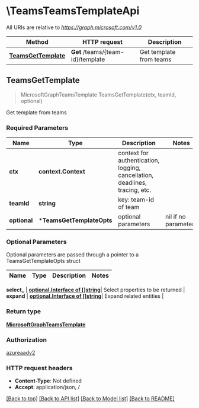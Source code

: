 # \TeamsTeamsTemplateApi

All URIs are relative to *https://graph.microsoft.com/v1.0*

Method | HTTP request | Description
------------- | ------------- | -------------
[**TeamsGetTemplate**](TeamsTeamsTemplateApi.md#TeamsGetTemplate) | **Get** /teams/{team-id}/template | Get template from teams



## TeamsGetTemplate

> MicrosoftGraphTeamsTemplate TeamsGetTemplate(ctx, teamId, optional)

Get template from teams

### Required Parameters


Name | Type | Description  | Notes
------------- | ------------- | ------------- | -------------
**ctx** | **context.Context** | context for authentication, logging, cancellation, deadlines, tracing, etc.
**teamId** | **string**| key: team-id of team | 
 **optional** | ***TeamsGetTemplateOpts** | optional parameters | nil if no parameters

### Optional Parameters

Optional parameters are passed through a pointer to a TeamsGetTemplateOpts struct


Name | Type | Description  | Notes
------------- | ------------- | ------------- | -------------

 **select_** | [**optional.Interface of []string**](string.md)| Select properties to be returned | 
 **expand** | [**optional.Interface of []string**](string.md)| Expand related entities | 

### Return type

[**MicrosoftGraphTeamsTemplate**](microsoft.graph.teamsTemplate.md)

### Authorization

[azureaadv2](../README.md#azureaadv2)

### HTTP request headers

- **Content-Type**: Not defined
- **Accept**: application/json, */*

[[Back to top]](#) [[Back to API list]](../README.md#documentation-for-api-endpoints)
[[Back to Model list]](../README.md#documentation-for-models)
[[Back to README]](../README.md)

